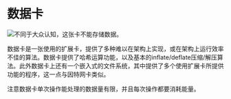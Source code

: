 # 数据卡

![不同于大众认知，这张卡不能存储数据。](oredict:opencomputers:dataCard1)

数据卡是一张使用的扩展卡，提供了多种难以在架构上实现，或在架构上运行效率不佳的算法。数据卡提供了哈希运算功能，以及基本的inflate/deflate压缩/解压算法。此外数据卡上还有一个嵌入式的文件系统，其中提供了多个使用扩展卡所提供功能的程序，这一点与因特网卡类似。

注意数据卡单次操作能处理的数据量有限，并且每次操作都要消耗能量。
